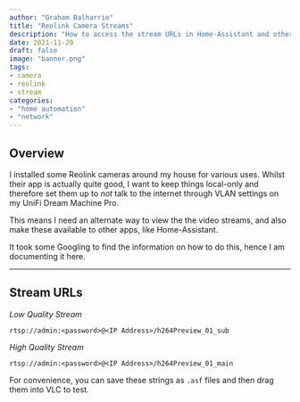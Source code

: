 ```yaml
---
author: "Graham Balharrie"
title: "Reolink Camera Streams"
description: "How to access the stream URLs in Home-Assistant and other apps"
date: 2021-11-20
draft: false
image: "banner.png"
tags:
- camera
- reolink
- stream
categories:
- "home automation"
- "network"
---
```


## Overview

I installed some Reolink cameras around my house for various uses.
Whilst their app is actually quite good, I want to keep things local-only and therefore set them up to _not_ talk to the internet through VLAN settings on my UniFi Dream Machine Pro.

This means I need an alternate way to view the the video streams, and also make these available to other apps, like Home-Assistant.

It took some Googling to find the information on how to do this, hence I am documenting it here.

---

## Stream URLs

_Low Quality Stream_

```
rtsp://admin:<password>@<IP Address>/h264Preview_01_sub
```

_High Quality Stream_

```
rtsp://admin:<password>@<IP Address>/h264Preview_01_main
```

For convenience, you can save these strings as `.asf` files and then drag them into VLC to test.